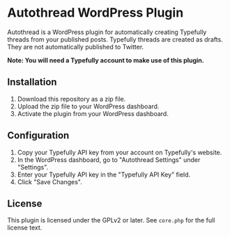 # Autothread WordPress Plugin

Autothread is a WordPress plugin for automatically creating Typefully threads from your published posts. Typefully threads are created as drafts. They are not automatically published to Twitter.

**Note: You will need a Typefully account to make use of this plugin.**

## Installation
1. Download this repository as a zip file.
2. Upload the zip file to your WordPress dashboard.
4. Activate the plugin from your WordPress dashboard.

## Configuration
1. Copy your Typefully API key from your account on Typefully's website.
2. In the WordPress dashboard, go to "Autothread Settings" under "Settings".
3. Enter your Typefully API key in the "Typefully API Key" field.
4. Click "Save Changes".

## License
This plugin is licensed under the GPLv2 or later. See `core.php` for the full license text.